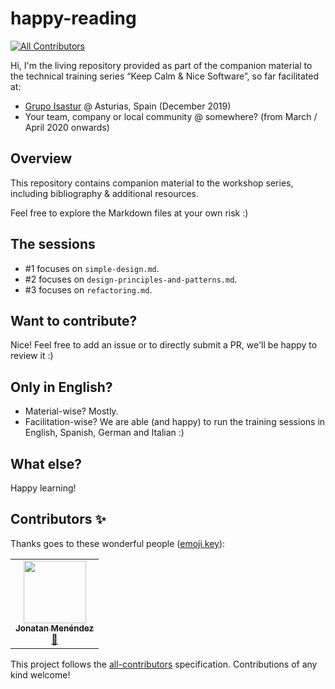 # happy-reading
<!-- ALL-CONTRIBUTORS-BADGE:START - Do not remove or modify this section -->
[![All Contributors](https://img.shields.io/badge/all_contributors-1-orange.svg?style=flat-square)](#contributors-)
<!-- ALL-CONTRIBUTORS-BADGE:END -->

Hi, I'm the living repository provided as part of the companion material to the technical training series “Keep Calm & Nice Software”, so far facilitated at:

- [Grupo Isastur](https://www.isastur.com) @ Asturias, Spain (December 2019)
- Your team, company or local community @ somewhere? (from March / April 2020 onwards)

## Overview

This repository contains companion material to the workshop series, including bibliography & additional resources.

Feel free to explore the Markdown files at your own risk :)

## The sessions

- #1 focuses on `simple-design.md`.
- #2 focuses on `design-principles-and-patterns.md`.
- #3 focuses on `refactoring.md`.

## Want to contribute?

Nice! Feel free to add an issue or to directly submit a PR, we'll be happy to review it :)

## Only in English?

- Material-wise? Mostly. 
- Facilitation-wise? We are able (and happy) to run the training sessions in English, Spanish, German and Italian :) 

## What else?

Happy learning!

## Contributors ✨

Thanks goes to these wonderful people ([emoji key](https://allcontributors.org/docs/en/emoji-key)):

<!-- ALL-CONTRIBUTORS-LIST:START - Do not remove or modify this section -->
<!-- prettier-ignore-start -->
<!-- markdownlint-disable -->
<table>
  <tr>
    <td align="center"><a href="https://www.jonatanmc.es"><img src="https://avatars3.githubusercontent.com/u/6991527?v=4" width="100px;" alt=""/><br /><sub><b>Jonatan Menéndez</b></sub></a><br /><a href="https://github.com/keep-calm-and-nice-software/happy-learning/commits?author=jonatanmdez" title="Documentation">📖</a></td>
  </tr>
</table>

<!-- markdownlint-enable -->
<!-- prettier-ignore-end -->
<!-- ALL-CONTRIBUTORS-LIST:END -->

This project follows the [all-contributors](https://github.com/all-contributors/all-contributors) specification. Contributions of any kind welcome!